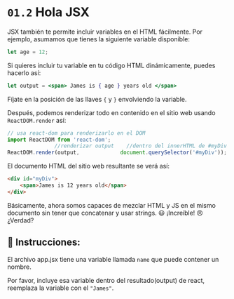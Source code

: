 # `01.2` Hola JSX

JSX también te permite incluir variables en el HTML fácilmente. Por ejemplo, asumamos que tienes la siguiente variable disponible:

```js
let age = 12;
```

Si quieres incluir tu variable en tu código HTML dinámicamente, puedes hacerlo así:

```jsx
let output = <span> James is { age } years old </span>
```
Fíjate en la posición de las llaves `{` y `}` envolviendo la variable.

Después, podemos renderizar todo en contenido en el  sitio web usando `ReactDOM.render` así:

```jsx
// usa react-dom para renderizarlo en el DOM
import ReactDOM from 'react-dom';
               //renderizar output    //dentro del innerHTML de #myDiv
ReactDOM.render(output,             document.querySelector('#myDiv'));
```

El documento HTML del sitio web resultante se verá así:

```html
<div id="myDiv">
    <span>James is 12 years old</span>
</div>
```

Básicamente, ahora somos capaces de mezclar HTML y JS en el mismo documento sin tener que concatenar y usar strings. :smiley: ¡Increíble! :angry: ¿Verdad?

## :pencil: Instrucciones:

El archivo app.jsx tiene una variable llamada `name` que puede contener un nombre.

Por favor, incluye esa variable dentro del resultado(output) de react, reemplaza la variable con el `"James"`.